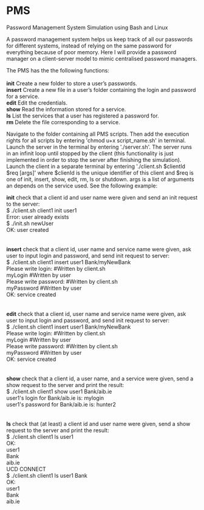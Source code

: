 # PMS
Password Management System Simulation using Bash and Linux

A password management system helps us keep track of all our passwords for different systems, instead of relying on the same password for everything because of poor memory. Here I will provide a password manager on a client-server model to mimic centralised password managers.

The PMS has the the following functions: <br><br>
<b>init</b> Create a new folder to store a user’s passwords. <br>
<b>insert</b> Create a new file in a user’s folder containing the login and password for a service. <br>
<b>edit</b> Edit the credentials. <br>
<b>show</b> Read the information stored for a service. <br>
<b>ls</b> List the services that a user has registered a password for. <br>
<b>rm</b> Delete the file corresponding to a service. <br>

Navigate to the folder containing all PMS scripts. Then add the execution rights for all scripts by entering 'chmod u+x script_name.sh' in terminal. Launch the server in the terminal by entering './server.sh'. The server runs in an infinit loop until stopped by the client (this functionality is just implemented in order to stop the server after finishing the simulation).<br>
Launch the client in a separate terminal by entering './client.sh $clientId $req [args]' where $clienId is the unique identifier of this client and $req is one of init, insert, show, edit, rm, ls or shutdown. args is a list of arguments an depends on the service used. See the following example:

<b>init</b> check that a client id and user name were given and send an init request to the server:<br>
  $ ./client.sh client1 init user1 <br>
  Error: user already exists <br>
  $ ./init.sh newUser <br>
  OK: user created <br>
<br><br>
<b>insert</b> check that a client id, user name and service name were given, ask user to input login
and password, and send init request to server: <br>
  $ ./client.sh client1 insert user1 Bank/myNewBank <br> 
  Please write login: #Written by client.sh <br>
  myLogin #Written by user <br>
  Please write password: #Written by client.sh <br>
  myPassword #Written by user <br>
  OK: service created <br>
<br><br>
<b>edit</b> check that a client id, user name and service name were given, ask user to input login
and password, and send init request to server: <br>
  $ ./client.sh client1 insert user1 Bank/myNewBank <br> 
  Please write login: #Written by client.sh <br>
  myLogin #Written by user <br>
  Please write password: #Written by client.sh <br>
  myPassword #Written by user <br>
  OK: service created <br>
<br><br>
<b>show</b> check that a client id, a user name, and a service were given, send a show request to the server and print the result: <br>
$ ./client.sh client1 show user1 Bank/aib.ie <br>
user1's login for Bank/aib.ie is: mylogin <br>
user1's password for Bank/aib.ie is: hunter2 <br>
<br><br>
<b>ls</b> check that (at least) a client id and user name were given, send a show request to the server
and print the result: <br>
$ ./client.sh client1 ls user1 <br>
  <tab>OK: <br>
  user1 <br>
    Bank <br>
        aib.ie <br>
    UCD CONNECT <br>
$ ./client.sh client1 ls user1 Bank <br>
  OK: <br>
  user1 <br>
    Bank <br>
        aib.ie <br>
